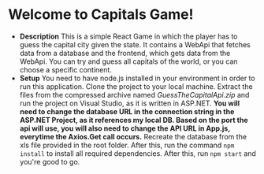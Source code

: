 # Welcome to Capitals Game!
* **Description**
This is a simple React Game in which the player has to guess the capital city given the state.
It contains a WebApi that fetches data from a database and the frontend, which gets data from the WebApi.
You can try and guess all capitals of the world, or you can choose a specific continent.
* **Setup**
You need to have node.js installed in your environment in order to run this application.
Clone the project to your local machine. Extract the files from the compressed archive named *GuessTheCapitalApi.zip* and run the project on Visual Studio, as it is written in ASP.NET.
**You will need to change the database URL in the connection string in the ASP.NET Project, as it references my local DB. Based on the port the api will use, you will also need to change the API URL in App.js, everytime the Axios.Get call occurs.**
Recreate the database from the xls file provided in the root folder. After this, run the command
`npm install` to install all required dependencies. After this, run `npm start` and you're good to go.